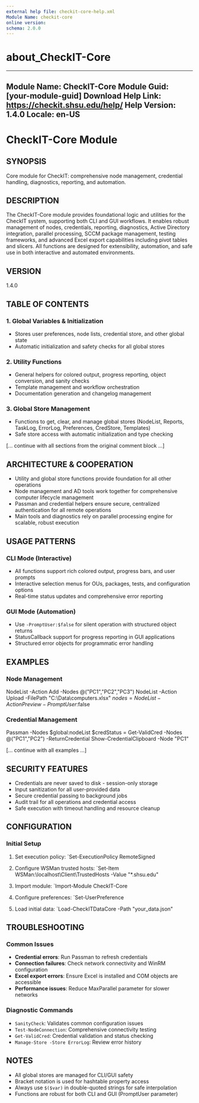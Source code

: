 ```yaml
---
external help file: checkit-core-help.xml
Module Name: checkit-core
online version:
schema: 2.0.0
---
```

# about_CheckIT-Core

---
Module Name: CheckIT-Core
Module Guid: [your-module-guid]
Download Help Link: https://checkit.shsu.edu/help/
Help Version: 1.4.0
Locale: en-US
---

# CheckIT-Core Module

## SYNOPSIS

Core module for CheckIT: comprehensive node management, credential handling, diagnostics, reporting, and automation.

## DESCRIPTION

The CheckIT-Core module provides foundational logic and utilities for the CheckIT system, supporting both CLI and GUI workflows.
It enables robust management of nodes, credentials, reporting, diagnostics, Active Directory integration, parallel processing,
SCCM package management, testing frameworks, and advanced Excel export capabilities including pivot tables and slicers.
All functions are designed for extensibility, automation, and safe use in both interactive and automated environments.

## VERSION

1.4.0

## TABLE OF CONTENTS

### 1. Global Variables & Initialization

- Stores user preferences, node lists, credential store, and other global state
- Automatic initialization and safety checks for all global stores

### 2. Utility Functions

- General helpers for colored output, progress reporting, object conversion, and sanity checks
- Template management and workflow orchestration
- Documentation generation and changelog management

### 3. Global Store Management

- Functions to get, clear, and manage global stores (NodeList, Reports, TaskLog, ErrorLog, Preferences, CredStore, Templates)
- Safe store access with automatic initialization and type checking

[... continue with all sections from the original comment block ...]

## ARCHITECTURE & COOPERATION

- Utility and global store functions provide foundation for all other operations
- Node management and AD tools work together for comprehensive computer lifecycle management
- Passman and credential helpers ensure secure, centralized authentication for all remote operations
- Main tools and diagnostics rely on parallel processing engine for scalable, robust execution

## USAGE PATTERNS

### CLI Mode (Interactive)

- All functions support rich colored output, progress bars, and user prompts
- Interactive selection menus for OUs, packages, tests, and configuration options
- Real-time status updates and comprehensive error reporting

### GUI Mode (Automation)

- Use `-PromptUser:$false` for silent operation with structured object returns
- StatusCallback support for progress reporting in GUI applications
- Structured error objects for programmatic error handling

## EXAMPLES

### Node Management





NodeList -Action Add -Nodes @("PC1","PC2","PC3")
NodeList -Action Upload -FilePath "C:\Data\computers.xlsx"
$nodes = NodeList -Action Preview -PromptUser:$false





### Credential Management





Passman -Nodes $global:nodeList
$credStatus = Get-ValidCred -Nodes @("PC1","PC2") -ReturnCredential
Show-CredentialClipboard -Node "PC1"





[... continue with all examples ...]

## SECURITY FEATURES

- Credentials are never saved to disk - session-only storage
- Input sanitization for all user-provided data
- Secure credential passing to background jobs
- Audit trail for all operations and credential access
- Safe execution with timeout handling and resource cleanup

## CONFIGURATION

### Initial Setup

1. Set execution policy: `Set-ExecutionPolicy RemoteSigned

2. Configure WSMan trusted hosts: `Set-Item WSMan:\localhost\Client\TrustedHosts -Value "*.shsu.edu"

3. Import module: `Import-Module CheckIT-Core

4. Configure preferences: `Set-UserPreference

5. Load initial data: `Load-CheckITDataCore -Path "your_data.json"


## TROUBLESHOOTING

### Common Issues

- **Credential errors**: Run Passman to refresh credentials
- **Connection failures**: Check network connectivity and WinRM configuration
- **Excel export errors**: Ensure Excel is installed and COM objects are accessible
- **Performance issues**: Reduce MaxParallel parameter for slower networks

### Diagnostic Commands

- `SanityCheck`: Validates common configuration issues
- `Test-NodeConnection`: Comprehensive connectivity testing
- `Get-ValidCred`: Credential validation and status checking
- `Manage-Store -Store ErrorLog`: Review error history

## NOTES

- All global stores are managed for CLI/GUI safety
- Bracket notation is used for hashtable property access
- Always use `$($var)` in double-quoted strings for safe interpolation
- Functions are robust for both CLI and GUI (PromptUser parameter)



